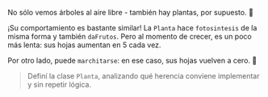 No sólo vemos árboles al aire libre - también hay plantas, por supuesto. :herb:

¡Su comportamiento es bastante similar! La `Planta` hace `fotosintesis` de la misma forma y también `daFrutos`. Pero al momento de crecer, es un poco más lenta: sus hojas aumentan en 5 cada vez.

Por otro lado, puede `marchitarse`: en ese caso, sus hojas vuelven a cero. :fallen_leaf:

> Definí la clase `Planta`, analizando qué herencia conviene implementar y sin repetir lógica. 
